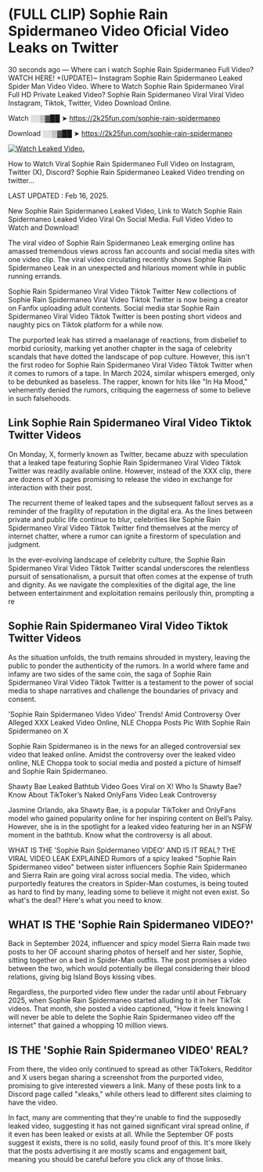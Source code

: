 # (FULL CLIP) Sophie Rain Spidermaneo Video Oficial Video Leaks on Twitter

30 seconds ago — Where can i watch Sophie Rain Spidermaneo Full Video? WATCH HERE! +(UPDATE)~ Instagram Sophie Rain Spidermaneo Leaked Spider Man Video Video. Where to Watch Sophie Rain Spidermaneo Viral Full HD Private Leaked Video? Sophie Rain Spidermaneo Viral Viral Video Instagram, Tiktok, Twitter, Video Download Online.

Watch ░░▒▓██ ➤ https://2k25fun.com/sophie-rain-spidermaneo

Download ░░▒▓██ ➤ https://2k25fun.com/sophie-rain-spidermaneo

[![Watch Leaked Video.](https://miro.medium.com/v2/resize:fit:828/format:webp/1*cilzJN44JGOrTw9NJCrNHA.gif "Watch Leaked Video")](https://2k25fun.com/sophie-rain-spidermaneo)

How to Watch Viral Sophie Rain Spidermaneo Full Video on Instagram, Twitter (X), Discord? Sophie Rain Spidermaneo Leaked Video trending on twitter...

LAST UPDATED : Feb 16, 2025.

New Sophie Rain Spidermaneo Leaked Video, Link to Watch Sophie Rain Spidermaneo Leaked Video Viral On Social Media. Full Video Video to Watch and Download!

The viral video of Sophie Rain Spidermaneo Leak emerging online has amassed tremendous views across fan accounts and social media sites with one video clip. The viral video circulating recently shows Sophie Rain Spidermaneo Leak in an unexpected and hilarious moment while in public running errands.

Sophie Rain Spidermaneo Viral Video Tiktok Twitter New collections of Sophie Rain Spidermaneo Viral Video Tiktok Twitter is now being a creator on Fanfix uploading adult contents. Social media star Sophie Rain Spidermaneo Viral Video Tiktok Twitter is been posting short videos and naughty pics on Tiktok platform for a while now.

The purported leak has stirred a maelanage of reactions, from disbelief to morbid curiosity, marking yet another chapter in the saga of celebrity scandals that have dotted the landscape of pop culture. However, this isn't the first rodeo for Sophie Rain Spidermaneo Viral Video Tiktok Twitter when it comes to rumors of a tape. In March 2024, similar whispers emerged, only to be debunked as baseless. The rapper, known for hits like "In Ha Mood," vehemently denied the rumors, critiquing the eagerness of some to believe in such falsehoods.

## Link Sophie Rain Spidermaneo Viral Video Tiktok Twitter Videos

On Monday, X, formerly known as Twitter, became abuzz with speculation that a leaked tape featuring Sophie Rain Spidermaneo Viral Video Tiktok Twitter was readily available online. However, instead of the XXX clip, there are dozens of X pages promising to release the video in exchange for interaction with their post.

The recurrent theme of leaked tapes and the subsequent fallout serves as a reminder of the fragility of reputation in the digital era. As the lines between private and public life continue to blur, celebrities like Sophie Rain Spidermaneo Viral Video Tiktok Twitter find themselves at the mercy of internet chatter, where a rumor can ignite a firestorm of speculation and judgment.

In the ever-evolving landscape of celebrity culture, the Sophie Rain Spidermaneo Viral Video Tiktok Twitter scandal underscores the relentless pursuit of sensationalism, a pursuit that often comes at the expense of truth and dignity. As we navigate the complexities of the digital age, the line between entertainment and exploitation remains perilously thin, prompting a re

##  Sophie Rain Spidermaneo Viral Video Tiktok Twitter Videos

As the situation unfolds, the truth remains shrouded in mystery, leaving the public to ponder the authenticity of the rumors. In a world where fame and infamy are two sides of the same coin, the saga of Sophie Rain Spidermaneo Viral Video Tiktok Twitter is a testament to the power of social media to shape narratives and challenge the boundaries of privacy and consent.

'Sophie Rain Spidermaneo Video Video' Trends! Amid Controversy Over Alleged XXX Leaked Video Online, NLE Choppa Posts Pic With Sophie Rain Spidermaneo on X

Sophie Rain Spidermaneo is in the news for an alleged controversial sex video that leaked online. Amidst the controversy over the leaked video online, NLE Choppa took to social media and posted a picture of himself and Sophie Rain Spidermaneo.

Shawty Bae Leaked Bathtub Video Goes Viral on X! Who Is Shawty Bae? Know About TikToker’s Naked OnlyFans Video Leak Controversy

Jasmine Orlando, aka Shawty Bae, is a popular TikToker and OnlyFans model who gained popularity online for her inspiring content on Bell’s Palsy. However, she is in the spotlight for a leaked video featuring her in an NSFW moment in the bathtub. Know what the controversy is all about.

WHAT IS THE 'Sophie Rain Spidermaneo VIDEO' AND IS IT REAL? THE VIRAL VIDEO LEAK EXPLAINED Rumors of a spicy leaked "Sophie Rain Spidermaneo video" between sister influencers Sophie Rain Spidermaneo and Sierra Rain are going viral across social media. The video, which purportedly features the creators in Spider-Man costumes, is being touted as hard to find by many, leading some to believe it might not even exist. So what's the deal? Here's what you need to know.

## WHAT IS THE 'Sophie Rain Spidermaneo VIDEO?'

Back in September 2024, influencer and spicy model Sierra Rain made two posts to her OF account sharing photos of herself and her sister, Sophie, sitting together on a bed in Spider-Man outfits. The post promises a video between the two, which would potentially be illegal considering their blood relations, giving big Island Boys kissing vibes.

Regardless, the purported video flew under the radar until about February 2025, when Sophie Rain Spidermaneo started alluding to it in her TikTok videos. That month, she posted a video captioned, "How it feels knowing I will never be able to delete the Sophie Rain Spidermaneo video off the internet" that gained a whopping 10 million views.

## IS THE 'Sophie Rain Spidermaneo VIDEO' REAL?

From there, the video only continued to spread as other TikTokers, Redditor and X users began sharing a screenshot from the purported video, promising to give interested viewers a link. Many of these posts link to a Discord page called "xleaks," while others lead to different sites claiming to have the video.

In fact, many are commenting that they're unable to find the supposedly leaked video, suggesting it has not gained significant viral spread online, if it even has been leaked or exists at all. While the September OF posts suggest it exists, there is no solid, easily found proof of this. It's more likely that the posts advertising it are mostly scams and engagement bait, meaning you should be careful before you click any of those links.